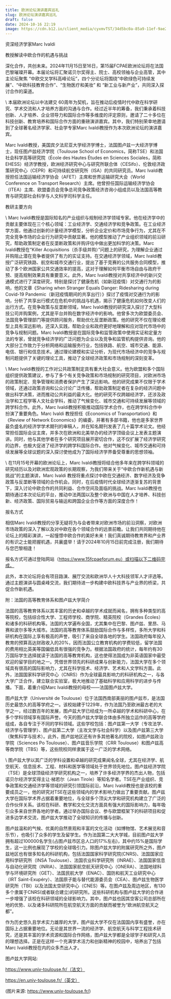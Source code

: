 ```yaml
---
title: 欧洲论坛演讲嘉宾巡礼
slug: 欧洲论坛演讲嘉宾巡礼
draft: false
date: 2024-10-16 22:19
image: https://cdn.b12.io/client_media/cyxmvTST/34d5bc0a-85a9-11ef-9ae2-0242ac110002-photo-1644050093260-11747bfeac35
---
```



资深经济学家Marc Ivaldi

教授解读中欧合作的机遇与挑战







 



 

深化合作，共创未来。2024年11月15日至16日，第15届FCPAE欧洲论坛将在法国巴黎璀璨开幕。本届论坛将汇聚诺贝尔奖得主、院士、高校领袖与企业高管，其中主论坛聚焦 “中欧交叉学科高峰论坛”，四个分论坛将围绕“中欧绿色可持续发展”、“中欧科技教育合作”、“生物医疗和美妆” 和 “新工业与新产业”，共同深入探讨合作的渠道。

\    本届欧洲论坛以中法建交 60周年为契机，旨在推动后疫情时代中欧在科学研究、学术交流和人才培养方面的沟通与合作。经过近半年的筹备，我们秉承着科技创新、人才培养、企业领导力和国际合作等多维度的评定原则，邀请了二十多位在科技创新、教育培养和国际合作方面的重磅演讲嘉宾。其中，我们特别荣幸地邀请到了全球著名经济学家、社会学专家Marc Ivaldi教授作为本次欧洲论坛的演讲嘉宾。





 

Marc Ivaldi教授，美国宾夕法尼亚大学经济学博士，法国图卢兹一大经济学博士，现任图卢兹经济学院（Toulouse School of Economics，简称TSE）和法国社会科学高等研究院（École des Hautes Études en Sciences Sociales，简称EHESS）经济学教授，欧洲经济研究中心与研究所联合体（CESifo）、伦敦经济政策研究中心（CEPR）和可持续航空研究所（ISA）的共同研究员。Marc Ivaldi教授担任法国运输经济学协会（AFET）主席和世界运输研究大会（World Conference on Transport Research）主席。他曾担任国际运输经济学协会（ITEA）主席、欧盟委员会竞争总司竞争政策经济咨询小组成员以及法国高等教育与研究部社会科学与人文科学司科学主任。

  

教研主要方向

\    Marc Ivaldi教授是国际知名的产业组织与规制经济学领域专家。他在经济学中的贡献主要体现在三个核心领域：工业经济学、交通经济学和竞争政策。在工业经济学方面，他通过创新的计量经济学模型，分析企业定价和市场竞争行为，尤其在不完全竞争市场的企业行为研究中贡献显著。他的模型推动了产业组织领域的前沿研究，帮助政策制定者在反垄断政策和并购评估中做出更加科学的决策。Marc Ivaldi教授在“Killer Acquisitions（杀手级并购）”问题上的研究，为理解企业通过并购阻止潜在竞争者提供了有力的实证支持。在交通经济学领域，Marc Ivaldi教授广泛研究铁路、航空和城市交通行业，提出了基于竞赛的公共服务合同模型，推动了多个欧洲国家公共交通效率的提高，这对于理解如何平衡市场自由与政府干预、提高规制效果具有重要意义。此外，Marc Ivaldi教授对共享经济中的新兴交通模式进行了深度研究，特别是探讨了健康危机（如新冠疫情）对交通行为的影响，他的文章《Sharing when Stranger Equals Danger: Ridesharing during Covid-19 Pandemic（新冠疫情期间的共享出行）》探讨了疫情对交通行为的影响，分析了共享出行模式在危机中的挑战与机遇，揭示了健康危机如何改变人们的出行方式。在竞争政策与反垄断领域，Marc Ivaldi教授的研究深入探讨了大型科技公司并购案例，尤其是平台并购在数字经济中的影响。他曾多次为欧盟委员会、法国竞争管理部门等提供顾问服务，帮助优化反垄断政策。他的研究不仅在理论模型上具有深远影响，还深入实践，帮助企业和政府更好地理解和应对现代市场中的竞争与规制问题。Marc Ivaldi教授是在国际竞争和监管政策中使用实证和定量方法的专家，曾就竞争经济学的广泛问题为企业以及竞争和监管机构提供咨询。他的大部分工作致力于分析网络和运输服务行业，包括铁路、航空、城市交通、能源、电信、银行和信息技术。通过理论建模和实证分析，为现代市场经济中的竞争与规制问题提供了关键的理论工具，推动了全球经济政策和市场规制的深刻变革。

\    Marc Ivaldi教授的工作对公共政策制定具有重大社会意义。他为欧盟和多个国际组织提供政策建议，参与了多个有关竞争政策和市场规制的研究项目，对欧洲市场的政策制定、竞争管理和消费者保护产生了深远影响。他的研究成果不仅限于学术领域，还通过政策咨询和公众讨论广泛传播，帮助政策制定者在复杂的经济问题中做出科学决策，进而推动公共利益的最大化。他的研究不仅跨越经济学，还涉及政治学和工程学等人文社会学科，推动了气候变化、城市交通和可持续发展等领域的跨学科合作。此外，Marc Ivaldi教授积极推动国际学术合作，也在跨学科合作中扮演了重要角色。Marc Ivaldi 教授担任《Economics of Transportation》和《Review of Network Economics》的编委，并著有多部书籍，他也是多家世界最负盛名的经济学学术期刊的审稿人，并在知名期刊发表了几十篇学术论文。他经常担任国际会议主席，并多次在欧洲和北美举办的经济学顶级会议上发表主题演讲。同时，他与其他学者在多个研究项目展开密切合作，这不仅扩展了经济学研究的边界，也极大促进了经济学的跨学科国际合作。他对气候变化、城市交通和可持续发展等全球议题的深入探讨使他成为了国际经济学界备受尊重的思想领袖。

\    在11月15号开幕的欧洲论坛上，Marc Ivaldi教授将结合他多年来在跨学科领域的研究经历以及对欧洲宏观政策的长期观察，为我们带来关于“中欧合作新机遇与新挑战”的主题演讲，Marc Ivaldi 教授将重点探讨中欧在交通经济、数字经济及竞争政策与反垄断等领域的合作机会。同时，在后疫情时代全球经济逐渐复苏的背景下，深入讨论中欧合作的共同利益、合作空间及面临的挑战。Marc Ivaldi教授也期待通过本次论坛的平台，推动中法两国以及整个欧洲与中国在人才培养、科技创新、经济政策、国际贸易与输运和跨国企业合作等方面的深度合作！



报名方式

 

相信Marc Ivaldi教授的分享无疑将为与会者带来对欧洲市场的前沿洞察，对欧洲市场政策的深入了解以及对中欧在各个领域合作的远景前瞻。让我们共同期待他在论坛上的精彩演讲，一起憧憬中欧合作的美好未来！我们真诚期待教育界和产业界的有识之士能把握机遇，共襄盛举！请于2024年10月15日前完成注册，我们期待与您巴黎相逢！



报名方式可通过登陆网站（https://www.15fcpaeforum.eu）或扫描以下二维码完成。



 



此外，本次论坛将会有项目路演、展厅交流和欧洲华人十大科技领军人才评选等。通过主题演讲与圆桌峰交流，我们期待进一步构建中欧科技界与产业界的桥梁，共促合作新机遇。



附：法国的高等教育体系和图卢兹大学简介

 

法国的高等教育体系以其丰富的历史和卓越的学术成就而闻名，拥有多种类型的高等院校，包括综合性大学、工程师学校、商学院、精英院校（Grandes Écoles）和诸多的科研机构等。法国的大学遍布全国，尤其集中在巴黎、图卢兹、里昂、马赛和波尔多等大城市。法国的高等教育体系鼓励国际合作与多样性，多所大学和科研机构在国际上享有极高的声誉，吸引了来自全球各地的学生。法国政府每年投入教育的预算高达财政收入的20%，因而法国公立教育机构的学费较低，留学法国的费用相比英美等国偏低具有很强的竞争力。根据法国政府的统计，每年约有30万国际学生选择就读于法国的高等教育机构，这也使得法国成为非英语国家中最受欢迎的留学目的地之一。凭借世界领先的科研成果与创新能力，法国大学在多个领域具有很高的国际影响力，尤其在科学技术、经济学、艺术和人文学科方面。此外，法国国家科学研究中心（CNRS）作为全球最具影响力的科研机构之一，与各大学广泛合作，建立联合实验室，极大地推动了基础科学和应用科学的进步与传播。下面，着重介绍Marc Ivaldi教授的母校——法国图卢兹大学。

 



图卢兹大学（Université de Toulouse）位于法国西南部美丽的图卢兹市，是法国历史最悠久的高等学府之一。该校始建于1229年，作为法国乃至欧洲最古老的大学之一，经过数百年的发展，图卢兹大学已经成为一所卓越的学术和科研中心，在多个学科领域享有国际声誉。今天的图卢兹大学联合体由多所独立运作的高等学府组成，各自专注于不同的学科领域。这些学校包括：图卢兹第一大学（专攻法学、经济学与管理学）、图卢兹第二大学（主攻文学与社会科学）以及图卢兹第三大学（聚焦科学与技术）。此外，图卢兹地区还有许多其他著名的院校，如图卢兹政治学院（Sciences Po Toulouse）、图卢兹音乐学院（CRR Toulouse）和图卢兹高等商学院（TBS）等，这些院校同样隶属于这一广泛的学术网络。

\    图卢兹大学以其广泛的学科设置和卓越的研究成果闻名全球，尤其在经济学、航空航天、信息技术、工程、材料和医学等领域处于世界领先地位。图卢兹经济学院（TSE）是全球顶级经济学研究机构之一，培养了许多经济学界的杰出人物，包括诺贝尔经济学奖得主让·梯若尔（Jean Tirole）等知名学者。TSE在产业组织、竞争政策和交通经济学等领域的研究引领国际前沿，Marc Ivaldi教授也是该校的重要成员之一，他的研究对TSE在这些领域内的学术影响力做出了重要贡献。图卢兹大学在国际学术界占据着重要地位，与全球多个顶尖大学和研究机构建立了广泛的合作伙伴关系。该校在科研、教学和文化交流方面具有强大的国际影响力，每年吸引众多来自世界各地的学者。通过举办国际会议、参与欧盟框架下的科研项目和促进多边学术交流，图卢兹大学推动了全球知识的传播与创新。

图卢兹温和的气候、优美的自然景观和丰富的文化活动（如博物馆、艺术展览和音乐节），也吸引了众多的学生及留学生。作为法国第二大大学城，目前图卢兹大学拥有超过100000名学生(占图卢兹市区总人口的17%左右)，其中约15%是国际学生，这一比例也展现了学校的全球吸引力。除图卢兹大学的附属研究所之外，图卢兹地区也有很多知名的科研机构，包括法国国家科学研究院(CNRS)、法国国家应用科学研究所（INSA Toulouse）、法国农业科学研究所（INRAE）、法国国家信息与自动化研究院（INRIA）、法国国家航空航天研究中心（ONERA）、法国地球科学与环境研究所（GET）、法国民航大学（ENAC）、国防和航天工业研究中心（IRT Saint-Exupéry）、法国原子能与替代能源委员会（CEA）、图卢兹生物医学研究所（TBI）以及法国太空研究中心（CNES）等。在图卢兹及周边地区，有130多个隶属于CNRS(或者联合建立)的研究所。这些科研机构与图卢兹大学的合作进一步增强了该校在科研领域的全球影响力。其中，图卢兹也因其空客公司总部所在地的优势、以及诸多科研院所在航空航天方面的贡献而被誉为“欧洲航空航天之都”。

作为历史悠久且学术实力雄厚的大学，图卢兹大学不仅在法国国内享有盛誉，亦在国际上占据重要地位。无论是其世界一流的经济学、航空航天与科学工程技术研究，还是其丰富的学术资源和国际合作网络，图卢兹大学都是全球学子和研究人员的理想选择。正是在这样一个充满学术活力和创新精神的校园中，培养出了包括Marc Ivaldi教授在内的众多杰出人才。



图卢兹大学网站:

https://www.univ-toulouse.fr/（法文）

https://en.univ-toulouse.fr/（英文）

 

(图片来源: https://www.univ-toulouse.fr/)
